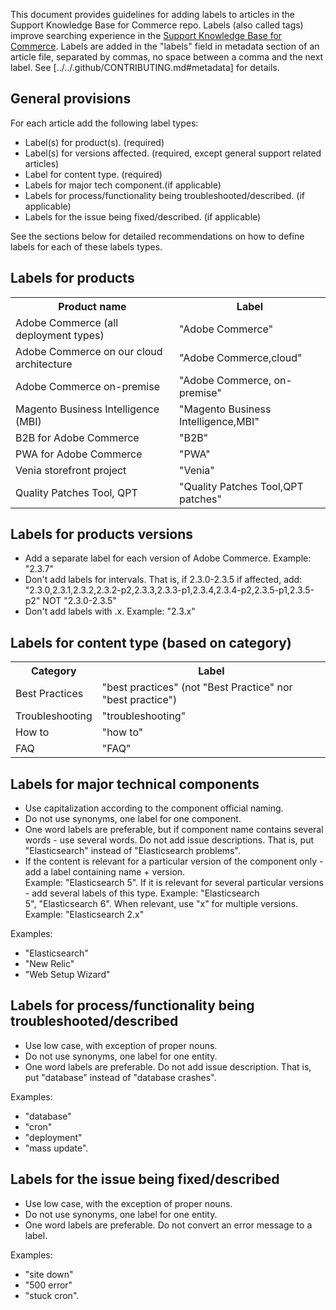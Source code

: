 This document provides guidelines for adding labels to articles in the Support Knowledge Base for Commerce repo.
Labels (also called tags) improve searching experience in the [Support Knowledge Base for Commerce](https://support.magento.com/hc/en-us).
Labels are added in the "labels" field in metadata section of an article file, separated by commas, no space between a comma and the next label.
See [../../.github/CONTRIBUTING.md#metadata] for details.

## General provisions

For each article add the following label types:

* Label(s) for product(s). (required)
* Label(s) for versions affected. (required, except general support related articles)
* Label for content type. (required)
* Labels for major tech component.(if applicable)
* Labels for process/functionality being troubleshooted/described. (if applicable)
* Labels for the issue being fixed/described. (if applicable)

See the sections below for detailed recommendations on how to define labels for each of these labels types.

## Labels for products

<table>
<tbody>
  <tr>
    <th>Product name</th>
    <th>Label</th>
  </tr>
  <tr>
    <td>Adobe Commerce (all deployment types) </td>
    <td>
    "Adobe Commerce"
    </td>
  </tr>
  <tr>
    <td>Adobe Commerce on our cloud architecture </td>
    <td>
      "Adobe Commerce,cloud"
    </td>
  </tr>
  <tr>
    <td>Adobe Commerce on-premise</td>
    <td>"Adobe Commerce, on-premise"</td>
  </tr>
  <tr>
    <td>Magento Business Intelligence (MBI)</td>
    <td>
        "Magento Business Intelligence,MBI"
    </td>
  </tr>
  <tr>
    <td>B2B for Adobe Commerce</td>
    <td>"B2B"</td>
  </tr>
  <tr>
    <td>PWA for Adobe Commerce</td>
    <td>"PWA"</td>
  </tr>
  <tr>
    <td>Venia storefront project</td>
    <td>"Venia"</td>
  </tr>
  <tr>
    <td>Quality Patches Tool, QPT</td>
    <td>"Quality Patches Tool,QPT patches"</td>
  </tr>
  </tbody>
</table>

## Labels for products versions

* Add a separate label for each version of Adobe Commerce. Example: "2.3.7"
* Don't add labels for intervals.
    That is, if 2.3.0-2.3.5 if affected, add: "2.3.0,2.3.1,2.3.2,2.3.2-p2,2.3.3,2.3.3-p1,2.3.4,2.3.4-p2,2.3.5-p1,2.3.5-p2"
    NOT "2.3.0-2.3.5"
* Don't add labels with .x. Example: "2.3.x"

## Labels for content type (based on category)
<table>
  <tbody>
    <tr>
      <th>Category</th>
      <th>Label</th>
    </tr>
    <tr>
      <td>Best Practices</td>
      <td>"best practices" (not "Best Practice" nor "best practice")</td>
    </tr>
    <tr>
      <td>
        Troubleshooting
      </td>
      <td>
      "troubleshooting"
      </td>
    </tr>
    <tr>
      <td>How to</td>
      <td>"how to"</td>
    </tr>
    <tr>
      <td>FAQ</td>
      <td >"FAQ"</td>
    </tr>
  </tbody>
</table>

## Labels for major technical components

* Use capitalization according to the component official naming.
* Do not use synonyms, one label for one component.
* One word labels are preferable, but if component name contains several words - use several words. Do not add issue descriptions. That is, put "Elasticsearch" instead of "Elasticsearch problems".
* If the content is relevant for a particular version of the component only - add a label containing name + version.         
    Example: "Elasticsearch 5". If it is relevant for several particular versions - add several labels of this type. Example: "Elasticsearch 5", "Elasticsearch 6". When relevant, use "x" for multiple versions. Example: "Elasticsearch 2.x"

Examples:

* "Elasticsearch"
* "New Relic"
* "Web Setup Wizard"

## Labels for process/functionality being troubleshooted/described

* Use low case, with exception of proper nouns.
* Do not use synonyms, one label for one entity.
* One word labels are preferable. Do not add issue description. That is, put "database" instead of "database crashes".

Examples: 

* "database"
* "cron"
* "deployment"
* "mass update".

## Labels for the issue being fixed/described

* Use low case, with the exception of proper nouns.
* Do not use synonyms, one label for one entity.
* One word labels are preferable. Do not convert an error message to a label.

Examples:

* "site down"
* "500 error"
* "stuck cron".
